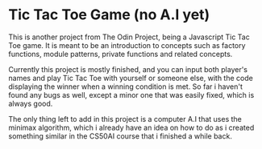 # Tic Tac Toe Game (no A.I yet)

This is another project from The Odin Project, being a Javascript Tic Tac Toe game. It is meant to be an introduction to concepts such as factory functions, module patterns, private functions and related concepts.

Currently this project is mostly finished, and you can input both player's names and play Tic Tac Toe with yourself or someone else, with the code displaying the winner when a winning condition is met. So far i haven't found any bugs as well, except a minor one that was easily fixed, which is always good.

The only thing left to add in this project is a computer A.I that uses the minimax algorithm, which i already have an idea on how to do as i created something similar in the CS50AI course that i finished a while back.